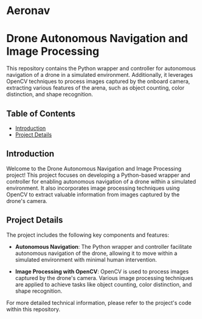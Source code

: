 # Aeronav
# Drone Autonomous Navigation and Image Processing

This repository contains the Python wrapper and controller for autonomous navigation of a drone in a simulated environment. Additionally, it leverages OpenCV techniques to process images captured by the onboard camera, extracting various features of the arena, such as object counting, color distinction, and shape recognition.

## Table of Contents

- [Introduction](#introduction)
- [Project Details](#project-details)

## Introduction

Welcome to the Drone Autonomous Navigation and Image Processing project! This project focuses on developing a Python-based wrapper and controller for enabling autonomous navigation of a drone within a simulated environment. It also incorporates image processing techniques using OpenCV to extract valuable information from images captured by the drone's camera.

## Project Details

The project includes the following key components and features:

- **Autonomous Navigation**: The Python wrapper and controller facilitate autonomous navigation of the drone, allowing it to move within a simulated environment with minimal human intervention.

- **Image Processing with OpenCV**: OpenCV is used to process images captured by the drone's camera. Various image processing techniques are applied to achieve tasks like object counting, color distinction, and shape recognition.

For more detailed technical information, please refer to the project's code within this repository.


